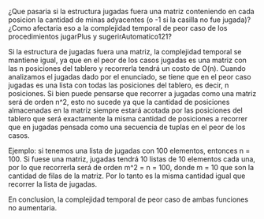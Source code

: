 ¿Que pasaria si la estructura jugadas fuera una matriz conteniendo en cada posicion la
cantidad de minas adyacentes (o -1 si la casilla no fue jugada)? ¿Como afectaria eso a la complejidad temporal de peor
caso de los procedimientos jugarPlus y sugerirAutomatico121?

Si la estructura de jugadas fuera una matriz, la complejidad temporal se mantiene igual,
ya que en el peor de los casos jugadas es una matriz con las n posiciones del tablero y recorrerla tendrá un costo de O(n).
Cuando analizamos el jugadas dado por el enunciado, se tiene que en el peor caso jugadas es una lista con todas las posiciones del tablero, es decir, n posiciones.
Si bien puede pensarse que recorrer a jugadas como una matriz será de orden n^2, esto no sucede ya que la cantidad de posiciones almacenadas en la matriz siempre estará acotada por las posiciones del tablero
que será exactamente la misma cantidad de posiciones a recorrer que en jugadas pensada como una secuencia de tuplas en el peor de los casos.

Ejemplo: si tenemos una lista de jugadas con 100 elementos, entonces n = 100.
Si fuese una matriz, jugadas tendrá 10 listas de 10 elementos cada una, por lo que recorrerla será de orden m^2 = n = 100, donde m = 10 que son la cantidad de filas de la matriz.
Por lo tanto es la misma cantidad igual que recorrer la lista de jugadas.

En conclusion, la complejidad temporal de peor caso de ambas funciones no aumentaria.
